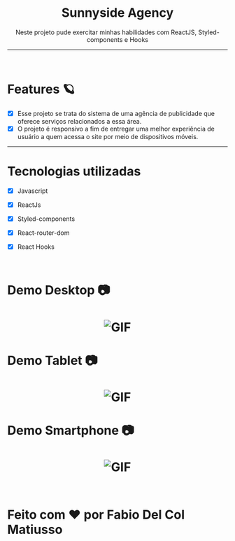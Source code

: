<div align = "center">
    <h1>Sunnyside Agency</h1>
</div>

<p align = "center">Neste projeto pude exercitar minhas habilidades com ReactJS, Styled-components e Hooks</p>

---
<br>

# Features 🪐

- [x] Esse projeto se trata do sistema de uma agência de publicidade que oferece serviços relacionados a essa área.<br>
- [x] O projeto é responsivo a fim de entregar uma melhor experiência de usuário a quem acessa o site por meio de dispositivos móveis. <br>

---

# Tecnologias utilizadas

- [x] Javascript
- [x] ReactJs
- [x] Styled-components
- [x] React-router-dom
- [x] React Hooks


<br>

# Demo Desktop 📷

<h1 align = "center">
    <img alt = "GIF" title = "GIF" src = "./src/github/gif-desktop-sunnyside.gif"/>
</h1>

# Demo Tablet 📷

<h1 align = "center">
    <img alt = "GIF" title = "GIF" src = "./src/github/gif-tablet-sunnyside.gif"/>
</h1>

# Demo Smartphone 📷

<h1 align = "center">
    <img alt = "GIF" title = "GIF" src = "./src/github/gif-smartphone-sunnyside.gif"/>
</h1>

<br>

# Feito com ❤️ por Fabio Del Col Matiusso